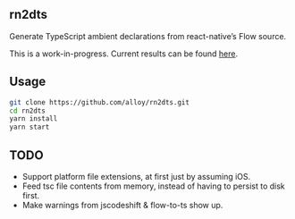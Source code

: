 ## rn2dts

Generate TypeScript ambient declarations from react-native’s Flow source.

This is a work-in-progress. Current results can be found [here](./workbench).

## Usage

```bash
git clone https://github.com/alloy/rn2dts.git
cd rn2dts
yarn install
yarn start
```

## TODO

* Support platform file extensions, at first just by assuming iOS.
* Feed tsc file contents from memory, instead of having to persist to disk first.
* Make warnings from jscodeshift & flow-to-ts show up.